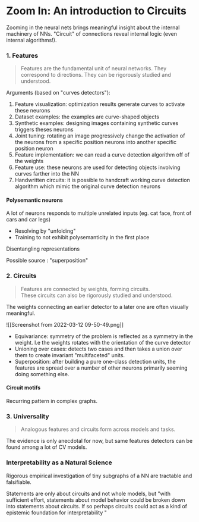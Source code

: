 # Zoom In: An introduction to Circuits

Zooming in the neural nets brings meaningful insight about the internal machinery of NNs. 
"Circuit" of connections reveal internal logic (even internal algorithms!).

### 1. Features
> Features are the fundamental unit of neural networks. They correspond to directions. They can be rigorously studied and understood.

Arguments (based on "curves detectors"): 
1. Feature visualization: optimization results generate curves to activate these neurons
2. Dataset examples: the examples are curve-shaped objects
3. Synthetic examples: designing images containing synthetic curves triggers theses neurons
4. Joint tuning: rotating an image progressively change the activation of the neurons from a specific position neurons into another specific position neuron
5. Feature implementation: we can read a curve detection algorithm off of the weights
6. Feature use: these neurons are used for detecting objects involving curves farther into the NN
7. Handwritten circuits: it is possible to handcraft working curve detection algorithm which mimic the original curve detection neurons 

#### Polysemantic neurons
A lot of neurons responds to multiple unrelated inputs (eg. cat face, front of cars and car legs)
- Resolving by "unfolding"
- Training to not exhibit polysemanticity in the first place

Disentangling representations

Possible source : "superposition"

### 2. Circuits
>  Features are connected by weights, forming circuits.  
These circuits can also be rigorously studied and understood.

The weights connecting an earlier detector to a later one are often visually meaningful.

![[Screenshot from 2022-03-12 09-50-49.png]]

- Equivariance: symmetry of the problem is reflected as a symmetry in the weight. I.e the weights rotates with the orientation of the curve detector
- Unioning over cases: detects two cases and then takes a union over them to create invariant "multifaceted" units.
- Superposition: after building a pure one-class detection units, the features are spread over a number of other neurons primarily seeming doing something else.

#### Circuit motifs
Recurring pattern in complex graphs. 

### 3. Universality
> Analogous features and circuits form across models and tasks.

The evidence is only anecdotal for now, but same features detectors can be found among a lot of CV models. 

### Interpretability as a Natural Science
Rigorous empirical investigation of tiny subgraphs of a NN are tractable and falsifiable.

Statements are only about circuits and not whole models, but "with sufficient effort, statements about model behavior could be broken down into statements about circuits. If so perhaps circuits could act as a kind of epistemic foundation for interpretability "